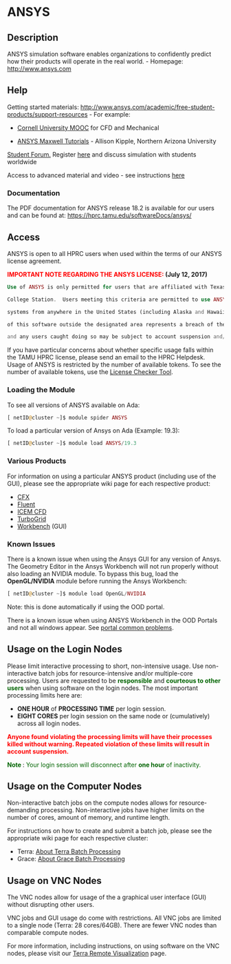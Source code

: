 # ANSYS

## Description

ANSYS simulation software enables organizations to confidently predict how their products will operate in the real world. - Homepage: http://www.ansys.com 

## Help

Getting started materials: http://www.ansys.com/academic/free-student-products/support-resources - For example:

* [Cornell University MOOC][1] for CFD and Mechanical

* [ANSYS Maxwell Tutorials][2] - Allison Kipple, Northern Arizona University

[Student Forum.][3] Register [here][4] and discuss simulation with students worldwide

Access to advanced material and video - see instructions [here][5]

### Documentation

The PDF documentation for ANSYS release 18.2 is available for our users and can be found at: https://hprc.tamu.edu/softwareDocs/ansys/

## Access

ANSYS is open to all HPRC users when used within the terms of our ANSYS license agreement.

**<span style="color:red"> IMPORTANT NOTE REGARDING THE ANSYS LICENSE:</span> (July 12, 2017)** 

```php
Use of ANSYS is only permitted for users that are affiliated with Texas A&M at 

College Station.  Users meeting this criteria are permitted to use ANSYS on HPRC 

systems from anywhere in the United States (including Alaska and Hawaii).  Use 

of this software outside the designated area represents a breach of the license 

and any users caught doing so may be subject to account suspension and/or other action.
```

If you have particular concerns about whether specific usage falls within the TAMU HPRC license, please send an email to the HPRC Helpdesk. Usage of ANSYS is restricted by the number of available tokens. To see the number of available tokens, use the [ License Checker
Tool](/kb3/Software/useful-tools/SW@License_Checker/ "wikilink").

### Loading the Module

To see all versions of ANSYS available on Ada:

```php
[ netID@cluster ~]$ module spider ANSYS
```

To load a particular version of Ansys on Ada (Example: 19.3):

```php
[ netID@cluster ~]$ module load ANSYS/19.3
```

### Various Products

For information on using a particular ANSYS product (including use of the GUI), please see the appropriate wiki page for each respective product:

  - [ CFX](/kb3/Software/ANSYS/SW@ANSYS@CFX/ "wikilink")
  - [ Fluent](/kb3/Software/ANSYS/SW@ANSYS@Fluent/ "wikilink")
  - [ ICEM CFD](/kb3/Software/ANSYS/SW@ANSYS@ICEM/ "wikilink")
  - [ TurboGrid](/kb3/Software/ANSYS/SW@ANSYS@Turbogrid/ "wikilink")
  - [ Workbench](/kb3/Software/ANSYS/SW@ANSYS@Workbench/ "wikilink") (GUI)


### Known Issues

There is a known issue when using the Ansys GUI for any version of Ansys. The Geometry Editor in the Ansys Workbench will not run properly without also loading an NVIDIA module.
To bypass this bug, load the **OpenGL/NVIDIA** module before running the Ansys Workbench:

```php
[ netID@cluster ~]$ module load OpenGL/NVIDIA
```

Note: this is done automatically if using the OOD portal.

There is a known issue when using ANSYS Workbench in the OOD Portals and not all windows appear. See [ portal common
problems](/kb3/Software/Portal/SW@Portal/#common-problems "wikilink").

## Usage on the Login Nodes

Please limit interactive processing to short, non-intensive usage. Use non-interactive batch jobs for resource-intensive and/or multiple-core processing. Users are requested to be **<span style="color:darkgreen">responsible</span>** and **<span style="color:darkgreen">courteous to other users</span>** when using software on the login nodes. 
The most important processing limits here are:

* **ONE HOUR** of **PROCESSING TIME** per login session.
* **EIGHT CORES** per login session on the same node or (cumulatively) across all login nodes.

**<span style="color:red"> Anyone found violating the processing limits will have their processes killed without warning. Repeated violation of these limits will result in account suspension.</span>**

**<span style="color:darkgreen">Note </span>**: <span style="color:darkgreen">Your login session will disconnect after</span> **<span style = "color:darkgreen">one hour</span>** <span style="color:darkgreen">of inactivity. </span>

## Usage on the Computer Nodes

Non-interactive batch jobs on the compute nodes allows for resource-demanding processing. Non-interactive jobs have higher limits on the number of cores, amount of memory, and runtime length. 

For instructions on how to create and submit a batch job, please see the appropriate wiki page for each respective cluster: 

  - Terra: [ About Terra Batch Processing](/kb3/User-Guides/Terra/Terra@Batch/ "wikilink")
  - Grace: [ About Grace Batch Processing](/kb3/User-Guides/Grace/Grace@Batch/ "wikilink")

## Usage on VNC Nodes

The VNC nodes allow for usage of the a graphical user interface (GUI) without disrupting other users.

VNC jobs and GUI usage do come with restrictions. All VNC jobs are limited to a single node (Terra: 28 cores/64GB). There are fewer VNC nodes than comparable compute nodes.

For more information, including instructions, on using software on the VNC nodes, please visit our [Terra Remote
Visualization](/kb3/Software/useful-tools/SW@Remote-Viz/) page.

[1]:  https://www.edx.org/course/hands-introduction-engineering-cornellx-engr2000x-0
[2]:  https://nau.edu/CEFNS/Engineering/Mechanical/Research-and-Labs/Energy/Education/Air-X-Simulation/
[3]:  https://studentcommunity.ansys.com/
[4]:  https://studentcommunity.ansys.com/
[5]:  https://studentcommunity.ansys.com/thread/experience-our-new-online-help/